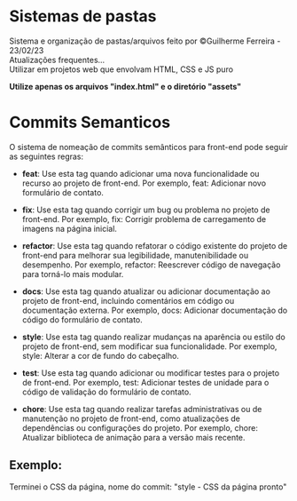 # Sistemas de pastas

Sistema e organização de pastas/arquivos feito por &copy;Guilherme Ferreira - 23/02/23 <br>
Atualizações frequentes... <br>
Utilizar em projetos web que envolvam HTML, CSS e JS puro <br>

**Utilize apenas os arquivos "index.html" e o diretório "assets"**

# Commits Semanticos

O sistema de nomeação de commits semânticos para front-end pode seguir as seguintes regras:

- <strong>feat</strong>: Use esta tag quando adicionar uma nova funcionalidade ou recurso ao projeto de front-end. Por exemplo, feat: Adicionar novo formulário de contato.

- <strong>fix</strong>: Use esta tag quando corrigir um bug ou problema no projeto de front-end. Por exemplo, fix: Corrigir problema de carregamento de imagens na página inicial.

- <strong>refactor</strong>: Use esta tag quando refatorar o código existente do projeto de front-end para melhorar sua legibilidade, manutenibilidade ou desempenho. Por exemplo, refactor: Reescrever código de navegação para torná-lo mais modular.

- <strong>docs</strong>: Use esta tag quando atualizar ou adicionar documentação ao projeto de front-end, incluindo comentários em código ou documentação externa. Por exemplo, docs: Adicionar documentação do código do formulário de contato.

- <strong>style</strong>: Use esta tag quando realizar mudanças na aparência ou estilo do projeto de front-end, sem modificar sua funcionalidade. Por exemplo, style: Alterar a cor de fundo do cabeçalho.

- <strong>test</strong>: Use esta tag quando adicionar ou modificar testes para o projeto de front-end. Por exemplo, test: Adicionar testes de unidade para o código de validação do formulário de contato.

- <strong>chore</strong>: Use esta tag quando realizar tarefas administrativas ou de manutenção no projeto de front-end, como atualizações de dependências ou configurações do projeto. Por exemplo, chore: Atualizar biblioteca de animação para a versão mais recente.

## Exemplo:
Terminei o CSS da página, nome do commit: "style - CSS da página pronto"
